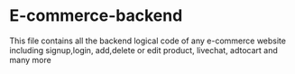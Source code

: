 # E-commerce-backend
This file contains all the backend logical code of any e-commerce website including signup,login, add,delete or edit product, livechat, adtocart and many more
